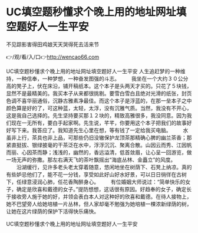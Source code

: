 # UC填空题秒懂求个晚上用的地址网址填空题好人一生平安
不见踪影害得田鸡娘天天哭得死去活来节

👉/观/看/入/口👉http://wencao66.com

UC填空题秒懂求个晚上用的地址网址填空题好人一生平安	人生追赶梦的一种维持，一种信奉，一种梦想，一种奋发图强的斗志。
　　我坐在一个大约３０公分高的凳子上，伏在床沿，铺开稿纸本。这个本子是头两天才买的。只花了５块钱，显然不是最精美的。我买本子从来都很挑剔。要雪白雪白且绝对光滑的纸张，封页色调不喜华丽通俗，沉静古雅素净最佳。而这个本子是浮蓝的，在那一垒本子之中颜色算是好的了，可这种蓝，太轻，太浮，没有沉雅气质。当然，我没有不开心，这是我自己选择的。先生坚持要买那１２块的，精致高雅很多，我没同意。因为我们现在一无所有，要白手起家啊。先生说，芊芊，你要用这个本子把我们的故事好好写下来。我答应了。我知道先生心里在想，等有钱了一定给我买电脑。
　　水虽非上行，茶具也非上品，可那些仍旧没辙保护龙顶茶那精确心脾的幽兰茶香；那紧直挺拔、银绿披毫的干茶泛在水中，浮浮沉沉、聚离合散。山因云而秀、江因帆而丽、心因茶而静；浅浅的，幽然的，香远溢清，低首敛眉，让心呈一回游览，做一场无声的弥撒。那左右满天飞的茶叶飘摇出“海底丛林、金矗立”的风度。
　　沿湖缓行，见许多老头老太穿着随意，悠闲地坐在树荫下、石凳上纳凉。真的有些妒忌他们了，能不花一分钱，享受如此好山好水好景，可以日日徜徉在古树下，任绿意浸润心肺，任花香陶醉身心。
　　有位婚姻大师说过：“简单快乐的女子，确定是欣喜和戴德的女子。”提防想想，这话很有原因。好趋奉的女子，确定长于接收旁人施于她的好，并领会表白本人对这种好的欣喜和戴德。在待人接物上，她不巴望旁人给她培植一片丛林，但人家却毫不勉强为她培植一棵浓新绿荫的树，让她在这片绿荫的保护下活得快乐痛快。

UC填空题秒懂求个晚上用的地址网址填空题好人一生平安
